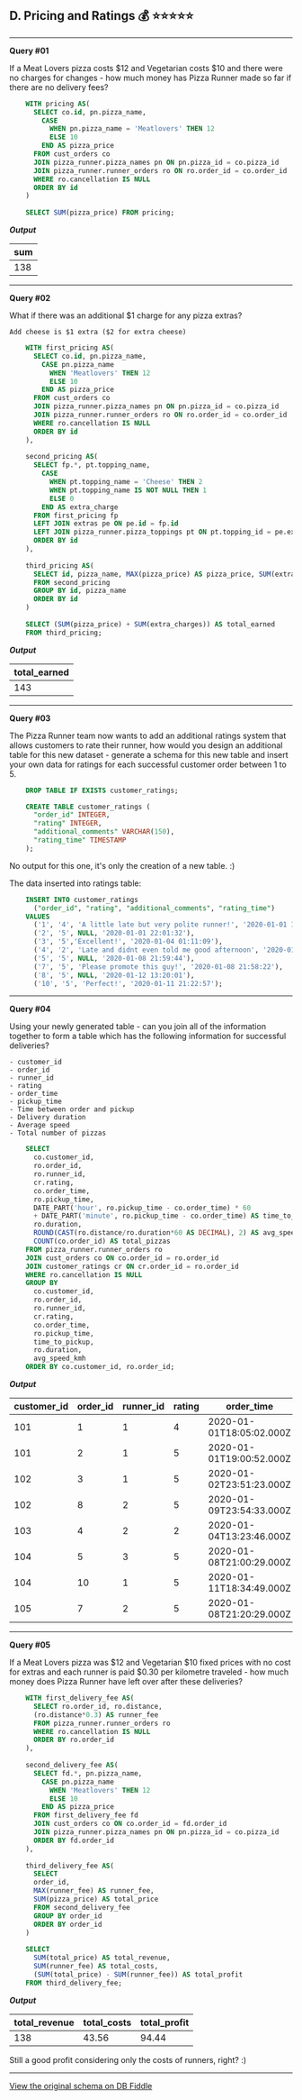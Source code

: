 ## D. Pricing and Ratings 💰 ⭐⭐⭐⭐⭐

---
**Query #01**

If a Meat Lovers pizza costs $12 and Vegetarian costs $10 and there were no charges for changes - how much money has Pizza Runner made so far if there are no delivery fees?

````sql
    WITH pricing AS(
      SELECT co.id, pn.pizza_name,
        CASE
          WHEN pn.pizza_name = 'Meatlovers' THEN 12
          ELSE 10
        END AS pizza_price
      FROM cust_orders co
      JOIN pizza_runner.pizza_names pn ON pn.pizza_id = co.pizza_id
      JOIN pizza_runner.runner_orders ro ON ro.order_id = co.order_id
      WHERE ro.cancellation IS NULL
      ORDER BY id
    )
    
    SELECT SUM(pizza_price) FROM pricing;
````

***Output***

| sum |
| --- |
| 138 |


---
**Query #02**

What if there was an additional $1 charge for any pizza extras?

    Add cheese is $1 extra ($2 for extra cheese)


````sql
    WITH first_pricing AS(
      SELECT co.id, pn.pizza_name,
        CASE pn.pizza_name
          WHEN 'Meatlovers' THEN 12
          ELSE 10
        END AS pizza_price
      FROM cust_orders co
      JOIN pizza_runner.pizza_names pn ON pn.pizza_id = co.pizza_id
      JOIN pizza_runner.runner_orders ro ON ro.order_id = co.order_id
      WHERE ro.cancellation IS NULL
      ORDER BY id
    ),
    
    second_pricing AS(
      SELECT fp.*, pt.topping_name,
        CASE 
          WHEN pt.topping_name = 'Cheese' THEN 2
          WHEN pt.topping_name IS NOT NULL THEN 1
          ELSE 0
        END AS extra_charge
      FROM first_pricing fp
      LEFT JOIN extras pe ON pe.id = fp.id
      LEFT JOIN pizza_runner.pizza_toppings pt ON pt.topping_id = pe.extra_id
      ORDER BY id
    ),
    
    third_pricing AS(
      SELECT id, pizza_name, MAX(pizza_price) AS pizza_price, SUM(extra_charge) AS extra_charges
      FROM second_pricing
      GROUP BY id, pizza_name
      ORDER BY id
    )
    
    SELECT (SUM(pizza_price) + SUM(extra_charges)) AS total_earned
    FROM third_pricing;
````

***Output***

| total_earned |
| ------------ |
| 143          |


---
**Query #03**

The Pizza Runner team now wants to add an additional ratings system that allows customers to rate their runner, how would you design an additional table for this new dataset - generate a schema for this new table and insert your own data for ratings for each successful customer order between 1 to 5.

````sql
    DROP TABLE IF EXISTS customer_ratings;

    CREATE TABLE customer_ratings (
      "order_id" INTEGER,
      "rating" INTEGER,
      "additional_comments" VARCHAR(150),
      "rating_time" TIMESTAMP
    );
````

No output for this one, it's only the creation of a new table. :)

The data inserted into ratings table:

````sql
    INSERT INTO customer_ratings
      ("order_id", "rating", "additional_comments", "rating_time")
    VALUES
      ('1', '4', 'A little late but very polite runner!', '2020-01-01 18:57:54'),
      ('2', '5', NULL, '2020-01-01 22:01:32'),
      ('3', '5','Excellent!', '2020-01-04 01:11:09'),
      ('4', '2', 'Late and didnt even told me good afternoon', '2020-01-04 14:37:14'),
      ('5', '5', NULL, '2020-01-08 21:59:44'),
      ('7', '5', 'Please promote this guy!', '2020-01-08 21:58:22'),
      ('8', '5', NULL, '2020-01-12 13:20:01'),
      ('10', '5', 'Perfect!', '2020-01-11 21:22:57');
````

---
**Query #04**

Using your newly generated table - can you join all of the information together to form a table which has the following information for successful deliveries?

    - customer_id
    - order_id
    - runner_id
    - rating
    - order_time
    - pickup_time
    - Time between order and pickup
    - Delivery duration
    - Average speed
    - Total number of pizzas


````sql
    SELECT
      co.customer_id,
      ro.order_id,
      ro.runner_id,
      cr.rating,
      co.order_time,
      ro.pickup_time,
      DATE_PART('hour', ro.pickup_time - co.order_time) * 60
      + DATE_PART('minute', ro.pickup_time - co.order_time) AS time_to_pickup,
      ro.duration,
      ROUND(CAST(ro.distance/ro.duration*60 AS DECIMAL), 2) AS avg_speed_kmh,
      COUNT(co.order_id) AS total_pizzas
    FROM pizza_runner.runner_orders ro
    JOIN cust_orders co ON co.order_id = ro.order_id
    JOIN customer_ratings cr ON cr.order_id = ro.order_id
    WHERE ro.cancellation IS NULL
    GROUP BY
      co.customer_id,
      ro.order_id,
      ro.runner_id,
      cr.rating,
      co.order_time,
      ro.pickup_time,
      time_to_pickup,
      ro.duration,
      avg_speed_kmh
    ORDER BY co.customer_id, ro.order_id;
````

***Output***

| customer_id | order_id | runner_id | rating | order_time               | pickup_time              | time_to_pickup | duration | avg_speed_kmh | total_pizzas |
| ----------- | -------- | --------- | ------ | ------------------------ | ------------------------ | -------------- | -------- | ------------- | ------------ |
| 101         | 1        | 1         | 4      | 2020-01-01T18:05:02.000Z | 2020-01-01T18:15:34.000Z | 10             | 32       | 37.50         | 1            |
| 101         | 2        | 1         | 5      | 2020-01-01T19:00:52.000Z | 2020-01-01T19:10:54.000Z | 10             | 27       | 44.44         | 1            |
| 102         | 3        | 1         | 5      | 2020-01-02T23:51:23.000Z | 2020-01-03T00:12:37.000Z | 21             | 20       | 40.20         | 2            |
| 102         | 8        | 2         | 5      | 2020-01-09T23:54:33.000Z | 2020-01-10T00:15:02.000Z | 20             | 15       | 93.60         | 1            |
| 103         | 4        | 2         | 2      | 2020-01-04T13:23:46.000Z | 2020-01-04T13:53:03.000Z | 29             | 40       | 35.10         | 3            |
| 104         | 5        | 3         | 5      | 2020-01-08T21:00:29.000Z | 2020-01-08T21:10:57.000Z | 10             | 15       | 40.00         | 1            |
| 104         | 10       | 1         | 5      | 2020-01-11T18:34:49.000Z | 2020-01-11T18:50:20.000Z | 15             | 10       | 60.00         | 2            |
| 105         | 7        | 2         | 5      | 2020-01-08T21:20:29.000Z | 2020-01-08T21:30:45.000Z | 10             | 25       | 60.00         | 1            |


---
**Query #05**

If a Meat Lovers pizza was $12 and Vegetarian $10 fixed prices with no cost for extras and each runner is paid $0.30 per kilometre traveled - how much money does Pizza Runner have left over after these deliveries?

````sql
    WITH first_delivery_fee AS(
      SELECT ro.order_id, ro.distance,
      (ro.distance*0.3) AS runner_fee
      FROM pizza_runner.runner_orders ro
      WHERE ro.cancellation IS NULL
      ORDER BY ro.order_id
    ),
    
    second_delivery_fee AS(
      SELECT fd.*, pn.pizza_name,
        CASE pn.pizza_name
          WHEN 'Meatlovers' THEN 12
          ELSE 10
        END AS pizza_price
      FROM first_delivery_fee fd
      JOIN cust_orders co ON co.order_id = fd.order_id
      JOIN pizza_runner.pizza_names pn ON pn.pizza_id = co.pizza_id
      ORDER BY fd.order_id
    ),
    
    third_delivery_fee AS(
      SELECT
      order_id,
      MAX(runner_fee) AS runner_fee,
      SUM(pizza_price) AS total_price
      FROM second_delivery_fee
      GROUP BY order_id
      ORDER BY order_id
    )
    
    SELECT
      SUM(total_price) AS total_revenue,
      SUM(runner_fee) AS total_costs,
      (SUM(total_price) - SUM(runner_fee)) AS total_profit
    FROM third_delivery_fee;
````

***Output***

| total_revenue | total_costs | total_profit |
| ------------- | ----------- | ------------ |
| 138           | 43.56       | 94.44        |

Still a good profit considering only the costs of runners, right? :)

---

[View the original schema on DB Fiddle](https://www.db-fiddle.com/f/7VcQKQwsS3CTkGRFG7vu98/65)
